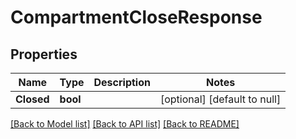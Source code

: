 # CompartmentCloseResponse

## Properties
Name | Type | Description | Notes
------------ | ------------- | ------------- | -------------
**Closed** | **bool** |  | [optional] [default to null]

[[Back to Model list]](../README.md#documentation-for-models) [[Back to API list]](../README.md#documentation-for-api-endpoints) [[Back to README]](../README.md)

